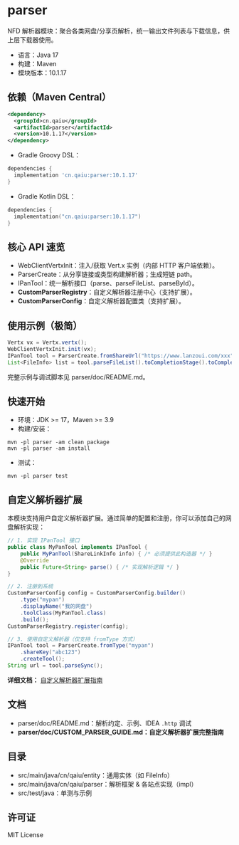# parser

NFD 解析器模块：聚合各类网盘/分享页解析，统一输出文件列表与下载信息，供上层下载器使用。

- 语言：Java 17
- 构建：Maven
- 模块版本：10.1.17

## 依赖（Maven Central）
```xml
<dependency>
  <groupId>cn.qaiu</groupId>
  <artifactId>parser</artifactId>
  <version>10.1.17</version>
</dependency>
```
- Gradle Groovy DSL：
```groovy
dependencies {
  implementation 'cn.qaiu:parser:10.1.17'
}
```
- Gradle Kotlin DSL：
```kotlin
dependencies {
  implementation("cn.qaiu:parser:10.1.17")
}
```

## 核心 API 速览
- WebClientVertxInit：注入/获取 Vert.x 实例（内部 HTTP 客户端依赖）。
- ParserCreate：从分享链接或类型构建解析器；生成短链 path。
- IPanTool：统一解析接口（parse、parseFileList、parseById）。
- **CustomParserRegistry**：自定义解析器注册中心（支持扩展）。
- **CustomParserConfig**：自定义解析器配置类（支持扩展）。

## 使用示例（极简）
```java
Vertx vx = Vertx.vertx();
WebClientVertxInit.init(vx);
IPanTool tool = ParserCreate.fromShareUrl("https://www.lanzoui.com/xxx").createTool();
List<FileInfo> list = tool.parseFileList().toCompletionStage().toCompletableFuture().join();
```
完整示例与调试脚本见 parser/doc/README.md。

## 快速开始
- 环境：JDK >= 17，Maven >= 3.9
- 构建/安装：
```
mvn -pl parser -am clean package
mvn -pl parser -am install
```
- 测试：
```
mvn -pl parser test
```

## 自定义解析器扩展
本模块支持用户自定义解析器扩展。通过简单的配置和注册，你可以添加自己的网盘解析实现：

```java
// 1. 实现 IPanTool 接口
public class MyPanTool implements IPanTool {
    public MyPanTool(ShareLinkInfo info) { /* 必须提供此构造器 */ }
    @Override
    public Future<String> parse() { /* 实现解析逻辑 */ }
}

// 2. 注册到系统
CustomParserConfig config = CustomParserConfig.builder()
    .type("mypan")
    .displayName("我的网盘")
    .toolClass(MyPanTool.class)
    .build();
CustomParserRegistry.register(config);

// 3. 使用自定义解析器（仅支持 fromType 方式）
IPanTool tool = ParserCreate.fromType("mypan")
    .shareKey("abc123")
    .createTool();
String url = tool.parseSync();
```

**详细文档：** [自定义解析器扩展指南](doc/CUSTOM_PARSER_GUIDE.md)

## 文档
- parser/doc/README.md：解析约定、示例、IDEA `.http` 调试
- **parser/doc/CUSTOM_PARSER_GUIDE.md：自定义解析器扩展完整指南**

## 目录
- src/main/java/cn/qaiu/entity：通用实体（如 FileInfo）
- src/main/java/cn/qaiu/parser：解析框架 & 各站点实现（impl）
- src/test/java：单测与示例

## 许可证
MIT License
